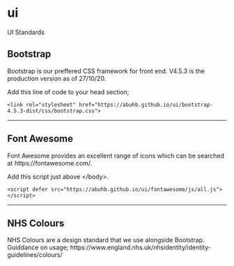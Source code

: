 # ui
UI Standards

<h2>Bootstrap</h2>
<p>Bootstrap is our preffered CSS framework for front end.  V4.5.3 is the production version as of 27/10/20.</p>
<p>Add this line of code to your head section;</p>
<code>&lt;link rel=&quot;stylesheet&quot; href=&quot;https://abuhb.github.io/ui/bootstrap-4.5.3-dist/css/bootstrap.css&quot;&gt;</code>
<hr>
<h2>Font Awesome</h2>
<p>Font Awesome provides an excellent range of icons which can be searched at https://fontawesome.com/.</p>
<p>Add this script just above &lt;/body&gt;.</p>
<code>&lt;script defer src=&quot;https://abuhb.github.io/ui/fontawesome/js/all.js&quot;&gt;&lt;/script&gt;</code>
<hr>
<h2>NHS Colours</h2>
<p>NHS Colours are a design standard that we use alongside Bootstrap.  Guiddance on usage; https://www.england.nhs.uk/nhsidentity/identity-guidelines/colours/
